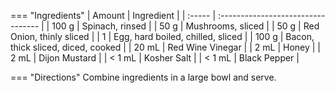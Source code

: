 === "Ingredients"
    | Amount | Ingredient                         |
    | :----- | :--------------------------------- |
    | 100 g  | Spinach, rinsed                    |
    | 50 g   | Mushrooms, sliced                  |
    | 50 g   | Red Onion, thinly sliced           |
    | 1      | Egg, hard boiled, chilled, sliced  |
    | 100 g  | Bacon, thick sliced, diced, cooked |
    | 20 mL  | Red Wine Vinegar                   |
    | 2 mL   | Honey                              |
    | 2 mL   | Dijon Mustard                      |
    | < 1 mL | Kosher Salt                        |
    | < 1 mL | Black Pepper                       |

=== "Directions"
    Combine ingredients in a large bowl and serve.
